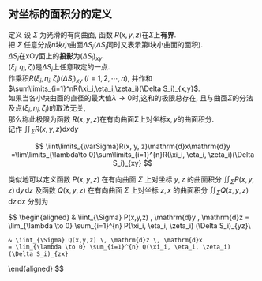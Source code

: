 ## 对坐标的面积分的定义

定义
设 $\Sigma$ 为光滑的有向曲面, 函数 $R(x,y,z)$在$\Sigma$上**有界**. <BR>
把 $\Sigma$ 任意分成$n$块小曲面$\Delta S_i$($\Delta S_i$同时又表示第i块小曲面的面积). <BR>
$\Delta S_i$在xOy面上的**投影**为$\left(\Delta S_{i}\right)_{xy}$. <BR>
$\left(\xi_{i},\eta_{i},\zeta_{i}\right)$是$\Delta S_{i}$上任意取定的一点. <BR>
作乘积$R\left(\xi_{i},\eta_{i},\zeta_{i}\right)\left(\Delta S_{i}\right)_{xy}$ $(i=1,2,\cdots,n)$,
并作和$\sum\limits_{i=1}^nR(\xi_i,\eta_i,\zeta_i)(\Delta S_i)_{x,y}$. <BR>
如果当各小块曲面的直径的最大值$\lambda\to0$时,这和的极限总存在,
且与曲面$\Sigma$的分法及点$(\xi_i,\eta_i,\zeta_i)$的取法无关, <BR>
那么称此极限为函数 $R(x,y,z)$在有向曲面Σ上对坐标$x,y$的曲面积分. <BR>
记作 $\displaystyle \iint_{\Sigma} R(x,y,z) \mathrm{d}x \mathrm{d}y$

$$
\iint\limits_{\varSigma}R(x, y, z)\mathrm{d}x\mathrm{d}y
=\lim\limits_{\lambda\to 0}\sum\limits_{i=1}^{n}R(\xi_i, \eta_i, \zeta_i)(\Delta S_i)_{xy}
$$

类似地可以定义函数 $P(x,y,z)$ 在有向曲面 $\Sigma$ 上对坐标 $y,z$ 的曲面积分 $\iint_{\Sigma} P(x,y,z) \, \mathrm{d}y \, \mathrm{d}z$
及函数 $Q(x,y,z)$ 在有向曲面 $\Sigma$ 上对坐标 $z,x$ 的曲面积分 $\iint_{\Sigma} Q(x,y,z) \, \mathrm{d}z \, \mathrm{d}x$ 分别为

$$
\begin{aligned}
	& \iint_{\Sigma} P(x,y,z) \, \mathrm{d}y \, \mathrm{d}z
	= \lim_{\lambda \to 0} \sum_{i=1}^{n} P(\xi_i, \eta_i, \zeta_i) (\Delta S_i)_{yz}\\

	& \iint_{\Sigma} Q(x,y,z) \, \mathrm{d}z \, \mathrm{d}x
	= \lim_{\lambda \to 0} \sum_{i=1}^{n} Q(\xi_i, \eta_i, \zeta_i) (\Delta S_i)_{zx}
\end{aligned}
$$
